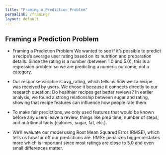 ```yaml
---
title: "Framing a Prediction Problem"
permalink: /framing/
layout: default
---
```


## Framing a Prediction Problem

- Framing a Prediction Problem We wanted to see if it’s possible to predict a recipe’s average user rating based on its nutrition and preparation details. Since the rating is a number (between 1.0 and 5.0), this is a regression problem so we are predicting a numeric outcome, not a category.

- Our response variable is avg_rating, which tells us how well a recipe was received by users. We chose it because it connects directly to our research question: Do healthier recipes get better reviews? In earlier analysis, we found a strong relationship between sugar and rating, showing that recipe features can influence how people rate them.

- To make fair predictions, we only used features that would be known before any users leave a review, things like prep time, number of steps, and nutritional facts (calories, sugar, fat, etc.).

- We’ll evaluate our model using Root Mean Squared Error (RMSE), which tells us how far off our predictions are. RMSE penalizes bigger mistakes more which is important since most ratings are close to 5.0 and even small differences matter.
